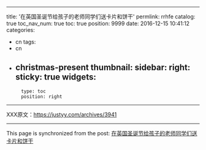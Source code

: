 
---
title: '在英国圣诞节给孩子的老师同学们送卡片和饼干'
permlink: rrhfe
catalog: true
toc_nav_num: true
toc: true
position: 9999
date: 2016-12-15 10:41:12
categories:
- cn
tags:
- cn
- christmas-present
thumbnail: 
sidebar:
    right:
        sticky: true
widgets:
    -
        type: toc
        position: right
---


XXX原文：https://justyy.com/archives/3941

- - -

This page is synchronized from the post: [在英国圣诞节给孩子的老师同学们送卡片和饼干](https://steemit.com/@justyy/rrhfe)
